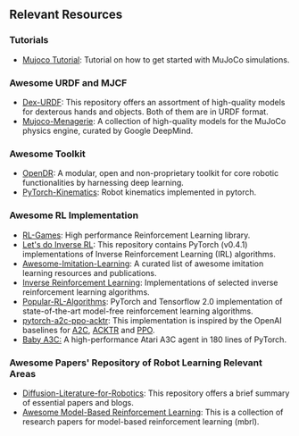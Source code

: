 ## Relevant Resources

### Tutorials

- [Mujoco Tutorial](https://github.com/tayalmanan28/MuJoCo-Tutorial): Tutorial on how to get started with MuJoCo simulations.



### Awesome URDF and MJCF

- [Dex-URDF](https://github.com/dexsuite/dex-urdf): This repository offers an assortment of high-quality models for dexterous hands and objects. Both of them are in URDF format.
- [Mujoco-Menagerie](https://github.com/google-deepmind/mujoco_menagerie): A collection of high-quality models for the MuJoCo physics engine, curated by Google DeepMind.



### Awesome Toolkit

- [OpenDR](https://github.com/opendr-eu/opendr): A modular, open and non-proprietary toolkit for core robotic functionalities by harnessing deep learning.
- [PyTorch-Kinematics](https://github.com/UM-ARM-Lab/pytorch_kinematics): Robot kinematics implemented in pytorch.



### Awesome RL Implementation

- [RL-Games](https://github.com/Denys88/rl_games): High performance Reinforcement Learning library.
- [Let's do Inverse RL](https://github.com/reinforcement-learning-kr/lets-do-irl): This repository contains PyTorch (v0.4.1) implementations of Inverse Reinforcement Learning (IRL) algorithms.
- [Awesome-Imitation-Learning](https://github.com/kristery/Awesome-Imitation-Learning): A curated list of awesome imitation learning resources and publications.
- [Inverse Reinforcement Learning](https://github.com/MatthewJA/Inverse-Reinforcement-Learning): Implementations of selected inverse reinforcement learning algorithms.
- [Popular-RL-Algorithms](https://github.com/quantumiracle/Popular-RL-Algorithms): PyTorch and Tensorflow 2.0 implementation of state-of-the-art model-free reinforcement learning algorithms.
- [pytorch-a2c-ppo-acktr](https://github.com/ikostrikov/pytorch-a2c-ppo-acktr-gail): This implementation is inspired by the OpenAI baselines for [A2C](https://github.com/openai/baselines/tree/master/baselines/a2c), [ACKTR](https://github.com/openai/baselines/tree/master/baselines/acktr) and [PPO](https://github.com/openai/baselines/tree/master/baselines/ppo1). 
- [Baby A3C:](https://github.com/greydanus/baby-a3c) A high-performance Atari A3C agent in 180 lines of PyTorch.



### Awesome Papers' Repository of Robot Learning Relevant Areas

- [Diffusion-Literature-for-Robotics](https://github.com/mbreuss/diffusion-literature-for-robotics): This repository offers a brief summary of essential papers and blogs.
- [Awesome Model-Based Reinforcement Learning](https://github.com/opendilab/awesome-model-based-RL): This is a collection of research papers for model-based reinforcement learning (mbrl).